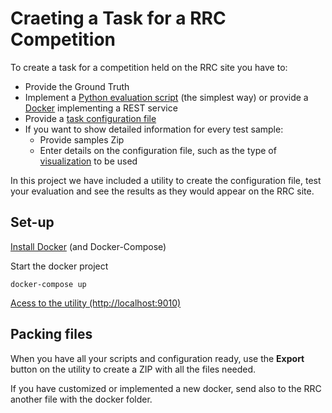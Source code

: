 # Craeting a Task for a RRC Competition

To create a task for a competition held on the RRC site you have to:
- Provide the Ground Truth
- Implement a [Python evaluation script](docs/EVALUATIONSCRIPT.md) (the simplest way) or provide a [Docker](docs/EVALUATIONDOCKER.md) implementing a REST service
- Provide a [task configuration file](docs/CONFIGURATION.md)
- If you want to show detailed information for every test sample:
    - Provide samples Zip
    - Enter details on the configuration file, such as the type of [visualization](docs/VISUALIZATION.md) to be used

In this project we have included a utility to create the configuration file, test your evaluation and see the results as they would appear on the RRC site.

## Set-up
[Install Docker](https://docs.docker.com/get-docker/) (and Docker-Compose)

Start the docker project
```
docker-compose up
```

[Acess to the utility (http://localhost:9010)](http://localhost:9010)


## Packing files
When you have all your scripts and configuration ready, use the **Export** button on the utility to create a ZIP with all the files needed.

If you have customized or implemented a new docker, send also to the RRC another file with the docker folder.
